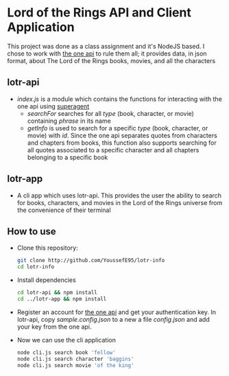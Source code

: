 # Lord of the Rings API and Client Application
This project was done as a class assignment and it's NodeJS based. I chose to work with [the one api](https://the-one-api.dev/) to rule them all; it provides data, in json format, about The Lord of the Rings books, movies, and all the characters

## lotr-api
* *index.js* is a module which contains the functions for interacting with the one api using [superagent](https://www.npmjs.com/package/superagent)
  * *searchFor* searches for all *type* (book, character, or movie) containing *phrase* in its name
  * *getInfo* is used to search for a specific *type* (book, character, or movie) with *id*. Since the one api separates quotes from characters and chapters from books, this function also supports searching for all quotes associated to a specific character and all chapters belonging to a specific book

## lotr-app 
* A cli app which uses lotr-api. This provides the user the ability to search for books, characters, and movies in the Lord of the Rings universe from the convenience of their terminal

## How to use
* Clone this repository:
    ```bash
    git clone http://github.com/YoussefE95/lotr-info
    cd lotr-info
    ```

* Install dependencies
    ```bash
    cd lotr-api && npm install
    cd ../lotr-app && npm install
    ```

* Register an account for [the one api](https://the-one-api.dev/) and get your authentication key. In lotr-api, copy *sample.config.json* to a new a file *config.json* and add your key from the one api.

* Now we can use the cli application
    ```bash
    node cli.js search book 'fellow'
    node cli.js search character 'baggins'
    node cli.js search movie 'of the king'
    ```
